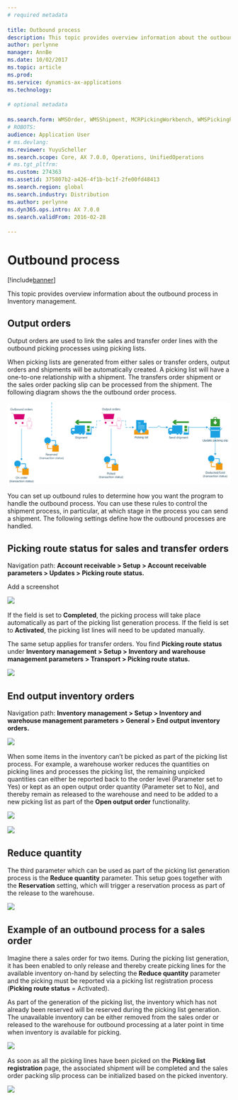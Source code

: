 ```yaml
---
# required metadata

title: Outbound process 
description: This topic provides overview information about the outbound process in Inventory management. 
author: perlynne
manager: AnnBe
ms.date: 10/02/2017
ms.topic: article
ms.prod:
ms.service: dynamics-ax-applications
ms.technology:

# optional metadata

ms.search.form: WMSOrder, WMSShipment, MCRPickingWorkbench, WMSPickingRegistration, CustomFilterGroup
# ROBOTS:
audience: Application User
# ms.devlang:
ms.reviewer: YuyuScheller
ms.search.scope: Core, AX 7.0.0, Operations, UnifiedOperations
# ms.tgt_pltfrm:
ms.custom: 274363
ms.assetid: 375807b2-a426-4f1b-bc1f-2fe00fd48413
ms.search.region: global
ms.search.industry: Distribution
ms.author: perlynne
ms.dyn365.ops.intro: AX 7.0.0
ms.search.validFrom: 2016-02-28

---
```


# Outbound process

[!include[banner](../includes/banner.md)]


This topic provides overview information about the outbound process in Inventory management.

## Output orders

Output orders are used to link the sales and transfer order lines with the outbound picking processes using picking lists.

When picking lists are generated from either sales or transfer orders, output orders and shipments will be automatically created. A picking list will have a one-to-one relationship with a shipment. The transfers order shipment or the sales order packing slip can be processed from the shipment. The following diagram shows the the outbound order process. 

[![outbound order process overview](./media/outbound-order.png)](./media/outbound-order.png)

You can set up outbound rules to determine how you want the program to handle the outbound process. You can use these rules to control the shipment process, in particular, at which stage in the process you can send a shipment. The following settings define how the outbound processes are handled.

## Picking route status for sales and transfer orders 

Navigation path: **Account receivable \> Setup \> Account receivable parameters \> Updates \>
Picking route status.**

Add a screenshot 

![](media/abdf8c50fd334c002282dd2bf955a1de.png)

If the field is set to **Completed**, the picking process will take place automatically as part of the picking list generation process. If the field is set to **Activated**, the picking list lines will need to be updated manually.

The same setup applies for transfer orders. You find **Picking route status** under **Inventory management \> Setup \> Inventory and warehouse management parameters \> Transport \> Picking route status.**

![](media/e23ce15bd0c09776fa808e6c32bf0cf8.png)

## End output inventory orders

Navigation path: **Inventory management \> Setup \> Inventory and warehouse management parameters
\> General \> End output inventory orders.**

![](media/86fa51876cdddf8ab803e6f06698bf93.png)

When some items in the inventory can’t be picked as part of the picking list process. For example, a warehouse worker reduces the quantities on picking lines and processes the picking list, the remaining unpicked quantities can either be reported back to the order level (Parameter set to Yes) or kept as an open output order quantity (Parameter set to No), and thereby remain as released to
the warehouse and need to be added to a new picking list as part of the **Open output order** functionality.

![](media/0f4645d7e7e791e8e080a242411558d1.png)

![](media/aa3f050c07ab0f0aa18ae2814ff0ad98.png)

## Reduce quantity

The third parameter which can be used as part of the picking list generation process is the **Reduce quantity** parameter. This setup goes together with the **Reservation** setting, which will trigger a reservation process as part of the release to the warehouse.

![](media/3faaaf09a51352fa4f7c81b95cfd86f4.png)

## Example of an outbound process for a sales order

Imagine there a sales order for two items. During the picking list generation, it has been enabled to only release and thereby create picking lines for the available inventory on-hand by selecting the **Reduce quantity** parameter and the picking must be reported via a picking list registration process (**Picking route status** = Activated).

As part of the generation of the picking list, the inventory which has not already been reserved will be reserved during the picking list generation. The unavailable inventory can be either removed from the sales order or released to the warehouse for outbound processing at a later point in time when inventory is available for picking.

![](media/b87c5d558c2f4dd531e613309811b7d0.png)

As soon as all the picking lines have been picked on the **Picking list registration** page, the associated shipment will be completed and the sales order packing slip process can be initialized based on the picked inventory.

![](media/50553c851ec869b7f3d770213b0c2870.png)
